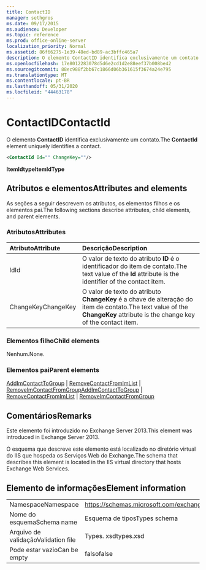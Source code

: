 ```yaml
---
title: ContactID
manager: sethgros
ms.date: 09/17/2015
ms.audience: Developer
ms.topic: reference
ms.prod: office-online-server
localization_priority: Normal
ms.assetid: 86f66275-1e39-48ed-bd89-ac3bffc465a7
description: O elemento ContactID identifica exclusivamente um contato.
ms.openlocfilehash: 17e8012283078d5d6e2cd1d2e88eef37b008be42
ms.sourcegitcommit: 88ec988f2bb67c1866d06b361615f3674a24e795
ms.translationtype: MT
ms.contentlocale: pt-BR
ms.lasthandoff: 05/31/2020
ms.locfileid: "44463178"
---
```

# <a name="contactid"></a><span data-ttu-id="04c62-103">ContactID</span><span class="sxs-lookup"><span data-stu-id="04c62-103">ContactId</span></span>

<span data-ttu-id="04c62-104">O elemento **ContactID** identifica exclusivamente um contato.</span><span class="sxs-lookup"><span data-stu-id="04c62-104">The **ContactId** element uniquely identifies a contact.</span></span> 
  
```XML
<ContactId Id="" ChangeKey=""/>
```

 <span data-ttu-id="04c62-105">**ItemIdtype**</span><span class="sxs-lookup"><span data-stu-id="04c62-105">**ItemIdType**</span></span>
## <a name="attributes-and-elements"></a><span data-ttu-id="04c62-106">Atributos e elementos</span><span class="sxs-lookup"><span data-stu-id="04c62-106">Attributes and elements</span></span>

<span data-ttu-id="04c62-107">As seções a seguir descrevem os atributos, os elementos filhos e os elementos pai.</span><span class="sxs-lookup"><span data-stu-id="04c62-107">The following sections describe attributes, child elements, and parent elements.</span></span>
  
### <a name="attributes"></a><span data-ttu-id="04c62-108">Atributos</span><span class="sxs-lookup"><span data-stu-id="04c62-108">Attributes</span></span>

|<span data-ttu-id="04c62-109">**Atributo**</span><span class="sxs-lookup"><span data-stu-id="04c62-109">**Attribute**</span></span>|<span data-ttu-id="04c62-110">**Descrição**</span><span class="sxs-lookup"><span data-stu-id="04c62-110">**Description**</span></span>|
|:-----|:-----|
|<span data-ttu-id="04c62-111">Id</span><span class="sxs-lookup"><span data-stu-id="04c62-111">Id</span></span>  <br/> |<span data-ttu-id="04c62-112">O valor de texto do atributo **ID** é o identificador do item de contato.</span><span class="sxs-lookup"><span data-stu-id="04c62-112">The text value of the **Id** attribute is the identifier of the contact item.</span></span>  <br/> |
|<span data-ttu-id="04c62-113">ChangeKey</span><span class="sxs-lookup"><span data-stu-id="04c62-113">ChangeKey</span></span>  <br/> |<span data-ttu-id="04c62-114">O valor de texto do atributo **ChangeKey** é a chave de alteração do item de contato.</span><span class="sxs-lookup"><span data-stu-id="04c62-114">The text value of the **ChangeKey** attribute is the change key of the contact item.</span></span>  <br/> |
   
### <a name="child-elements"></a><span data-ttu-id="04c62-115">Elementos filho</span><span class="sxs-lookup"><span data-stu-id="04c62-115">Child elements</span></span>

<span data-ttu-id="04c62-116">Nenhum.</span><span class="sxs-lookup"><span data-stu-id="04c62-116">None.</span></span>
  
### <a name="parent-elements"></a><span data-ttu-id="04c62-117">Elementos pai</span><span class="sxs-lookup"><span data-stu-id="04c62-117">Parent elements</span></span>

<span data-ttu-id="04c62-118">[AddImContactToGroup](addimcontacttogroup.md)  |  [RemoveContactFromImList](removecontactfromimlist.md)  |  [RemoveImContactFromGroup](removeimcontactfromgroup.md)</span><span class="sxs-lookup"><span data-stu-id="04c62-118">[AddImContactToGroup](addimcontacttogroup.md) | [RemoveContactFromImList](removecontactfromimlist.md) | [RemoveImContactFromGroup](removeimcontactfromgroup.md)</span></span>
  
## <a name="remarks"></a><span data-ttu-id="04c62-119">Comentários</span><span class="sxs-lookup"><span data-stu-id="04c62-119">Remarks</span></span>

<span data-ttu-id="04c62-120">Este elemento foi introduzido no Exchange Server 2013.</span><span class="sxs-lookup"><span data-stu-id="04c62-120">This element was introduced in Exchange Server 2013.</span></span>
  
<span data-ttu-id="04c62-121">O esquema que descreve este elemento está localizado no diretório virtual do IIS que hospeda os Serviços Web do Exchange.</span><span class="sxs-lookup"><span data-stu-id="04c62-121">The schema that describes this element is located in the IIS virtual directory that hosts Exchange Web Services.</span></span>
  
## <a name="element-information"></a><span data-ttu-id="04c62-122">Elemento de informações</span><span class="sxs-lookup"><span data-stu-id="04c62-122">Element information</span></span>

|||
|:-----|:-----|
|<span data-ttu-id="04c62-123">Namespace</span><span class="sxs-lookup"><span data-stu-id="04c62-123">Namespace</span></span>  <br/> |https://schemas.microsoft.com/exchange/services/2006/types  <br/> |
|<span data-ttu-id="04c62-124">Nome do esquema</span><span class="sxs-lookup"><span data-stu-id="04c62-124">Schema name</span></span>  <br/> |<span data-ttu-id="04c62-125">Esquema de tipos</span><span class="sxs-lookup"><span data-stu-id="04c62-125">Types schema</span></span>  <br/> |
|<span data-ttu-id="04c62-126">Arquivo de validação</span><span class="sxs-lookup"><span data-stu-id="04c62-126">Validation file</span></span>  <br/> |<span data-ttu-id="04c62-127">Types. xsd</span><span class="sxs-lookup"><span data-stu-id="04c62-127">types.xsd</span></span>  <br/> |
|<span data-ttu-id="04c62-128">Pode estar vazio</span><span class="sxs-lookup"><span data-stu-id="04c62-128">Can be empty</span></span>  <br/> |<span data-ttu-id="04c62-129">falso</span><span class="sxs-lookup"><span data-stu-id="04c62-129">false</span></span>  <br/> |
   

